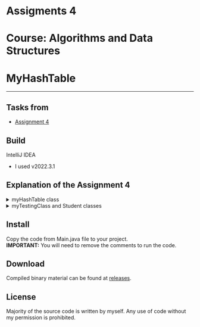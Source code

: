 # Assigments 4
# Course: Algorithms and Data Structures
# MyHashTable
---

## Tasks from
- [Assignment 4](https://moodle.astanait.edu.kz/mod/assign/view.php?id=82128)

## Build
IntelliJ IDEA
- I used v2022.3.1

## Explanation of the Assignment 4
<details>
<summary>myHashTable class</summary>
The MyHashTable class is a generic class that implements a hash table data structure. It stores key-value pairs where keys and values can be of any data type. It has the following methods and constructors:

Constructors:
public MyHashTable()
Creates a new MyHashTable object with default capacity of 100.
public MyHashTable(int capacity)
Creates a new MyHashTable object with the specified capacity.
  
Methods:
private int hash(K key)
Private method that returns an index for the given key using a hashing function.
  
public void put(K key, V value)
Inserts the given key-value pair into the hash table. If the key already exists, it updates its value.
  
public V get(K key)
Returns the value associated with the given key. If the key is not found, it returns null.
  
public V remove(K key)
Removes the key-value pair associated with the given key from the hash table. If the key is not found, it returns null.
  
public boolean contains(V value)
Returns true if the given value is present in the hash table. Otherwise, returns false.
  
public K getKey(V value)
Returns the key associated with the given value. If the value is not found, it returns null.
  
public void testTenThousand()
Prints the number of entries in each bucket of the hash table. Used for testing purposes only.
  
HashNode Class:
The HashNode class is a private nested class of MyHashTable that represents a node in the hash table. It has the following methods and constructor:

Constructor:
public HashNode(K key, V value)
Creates a new HashNode object with the given key and value.
Methods:

@Override public String toString()
Overrides the default toString() method to return a string representation of the node in the format "{key value}".

</details>

<details>
<summary>myTestingClass and Student classes</summary>
MyTestingClass:
public MyTestingClass(int x, int y): Constructor that creates an instance of MyTestingClass with the specified x and y values.
  
Student:
public Student(String name, int age): Constructor that creates an instance of Student with the specified name and age values.
</details>


## Install
 Copy the code from Main.java file to your project.  
 **IMPORTANT:** You will need to remove the comments to run the code.

## Download
Compiled binary material can be found at [releases](https://github.com/alisheriq/assignment4/tree/master/src).

## License
Majority of the source code is written by myself.
Any use of code without my permission is prohibited.
